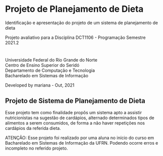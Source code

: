 # Projeto de Planejamento de Dieta
Identificação e apresentação do projeto de um sistema de planejamento de dieta

Projeto avaliativo para a Disciplina DCT1106 - Programação Semestre 2021.2

# 

Universidade Federal do Rio Grande do Norte \
Centro de Ensino Superior do Seridó \
Departamento de Computação e Tecnologia \
Bacharelado em Sistemas de Informação

Developed by mariana - Out, 2021

## Projeto de Sistema de Planejamento de Dieta

Esse projeto tem como finalidade propôs um sistema apto a assistir nutricionistas na sugestão de cardápios, alternado determinados tipos de alimentos a serem consumidos, de forma a não haver repetições nos cardápios da referida dieta. 

ATENÇÃO: Esse projeto foi realizado por uma aluna no início do curso em Bacharelado em Sistemas de Informação da UFRN. Podendo ocorre erros e incompleto no referido projeto.
